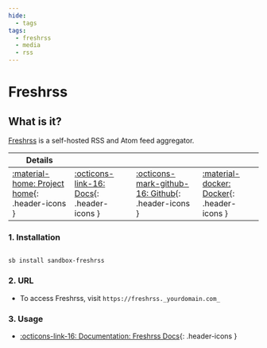 ```yaml
---
hide:
  - tags
tags:
  - freshrss
  - media
  - rss
---
```


# Freshrss

## What is it?

[Freshrss](https://freshrss.org/) is a self-hosted RSS and Atom feed aggregator.

| Details     |             |             |             |
|-------------|-------------|-------------|-------------|
| [:material-home: Project home](https://freshrss.org){: .header-icons } | [:octicons-link-16: Docs](https://freshrss.github.io/FreshRSS/){: .header-icons } | [:octicons-mark-github-16: Github](https://github.com/FreshRSS/FreshRSS){: .header-icons } | [:material-docker: Docker](https://hub.docker.com/r/freshrss/freshrss){: .header-icons }|

### 1. Installation

``` shell

sb install sandbox-freshrss

```

### 2. URL

- To access Freshrss, visit `https://freshrss._yourdomain.com_`

### 3. Usage

- [:octicons-link-16: Documentation: Freshrss Docs](https://freshrss.github.io/FreshRSS/){: .header-icons }
